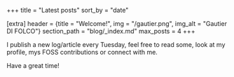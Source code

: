 +++
title = "Latest posts"
sort_by = "date"

[extra]
header = {title = "Welcome!", img = "/gautier.png", img_alt = "Gautier DI FOLCO"}
section_path = "blog/_index.md"
max_posts = 4
+++

I publish a new log/article every Tuesday, feel free to read some, look at my profile, mys FOSS contributions or connect with me.

Have a great time!
